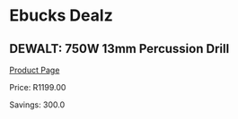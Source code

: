 
# Ebucks Dealz
## DEWALT: 750W 13mm Percussion Drill
[Product Page](https://www.ebucks.com/web/shop/productSelected.do?prodId=548306622&catId=717324798)

Price: R1199.00

Savings: 300.0


	